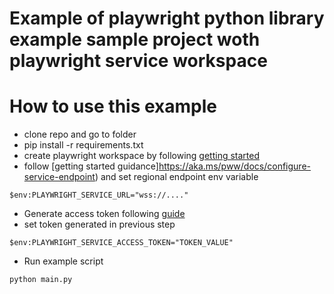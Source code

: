 # Example of playwright python library example sample project woth playwright service workspace
# How to use this example
- clone repo and go to folder
- pip install -r requirements.txt
- create playwright workspace by following [getting started](https://aka.ms/pww/docs/manage-workspaces)
- follow [getting started guidance]https://aka.ms/pww/docs/configure-service-endpoint) and set regional endpoint env variable
```
$env:PLAYWRIGHT_SERVICE_URL="wss://...."
```
- Generate access token following [guide](https://aka.ms/pww/docs/generate-access-token)
- set token generated in previous step
```
$env:PLAYWRIGHT_SERVICE_ACCESS_TOKEN="TOKEN_VALUE"
```
- Run example script
```
python main.py
```